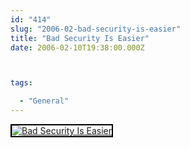 ```yaml
---
id: "414"
slug: "2006-02-bad-security-is-easier"
title: "Bad Security Is Easier"
date: 2006-02-10T19:38:00.000Z



tags:

  - "General"
---
```

<div class="sqs-html-content">
  <div style="float: left; margin-right: 10px; margin-bottom: 10px;"> <a href="http://www.flickr.com/photos/mclazarus/98072008/" title="Bad Security Is Easier"><img src="http://static.flickr.com/43/98072008_452ae329c3_m.jpg" alt="Bad Security Is Easier" style="border: solid 2px #000000;" /></a>
</div>
<p><br clear="all" /></p>
</div>
